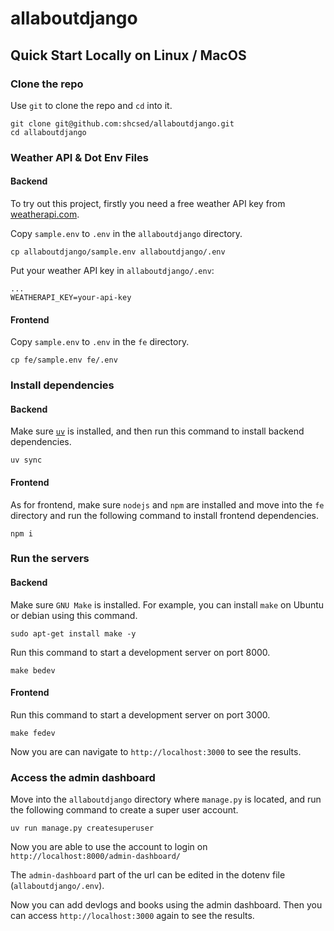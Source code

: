 # allaboutdjango

## Quick Start Locally on Linux / MacOS
### Clone the repo
Use `git` to clone the repo and `cd` into it.
```
git clone git@github.com:shcsed/allaboutdjango.git
cd allaboutdjango
```
### Weather API & Dot Env Files
#### Backend
To try out this project, firstly you need a free weather API key from [weatherapi.com](https://www.weatherapi.com/).

Copy `sample.env` to `.env` in the `allaboutdjango` directory.
```
cp allaboutdjango/sample.env allaboutdjango/.env
```

Put your weather API key in `allaboutdjango/.env`:
```
...
WEATHERAPI_KEY=your-api-key
```

#### Frontend
Copy `sample.env` to `.env` in the `fe` directory.
```
cp fe/sample.env fe/.env
```
### Install dependencies
#### Backend
Make sure [`uv`](https://docs.astral.sh/uv/#installation) is installed, and then run this command to install backend dependencies.
```
uv sync
```
#### Frontend
As for frontend, make sure `nodejs` and `npm` are installed and move into the `fe` directory and run the following command to install frontend dependencies.
```
npm i
```

### Run the servers
#### Backend
Make sure `GNU Make` is installed. For example, you can install `make` on Ubuntu or debian using this command.
```
sudo apt-get install make -y
```
Run this command to start a development server on port 8000.
```
make bedev
```
#### Frontend
Run this command to start a development server on port 3000.
```
make fedev
```

Now you are can navigate to `http://localhost:3000` to see the results.

### Access the admin dashboard
Move into the `allaboutdjango` directory where `manage.py` is located, and run the following command to create a super user account.
```
uv run manage.py createsuperuser
```
Now you are able to use the account to login on `http://localhost:8000/admin-dashboard/`

The `admin-dashboard` part of the url can be edited in the dotenv file (`allaboutdjango/.env`).

Now you can add devlogs and books using the admin dashboard. Then you can access `http://localhost:3000` again to see the results.
